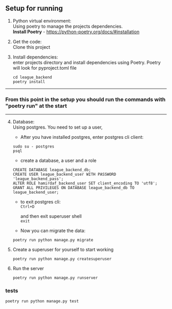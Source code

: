 ## Setup for running

1. Python virtual environment:   
Using poetry to manage the projects dependencies.   
   **Install Poetry** - https://python-poetry.org/docs/#installation
        

2. Get the code:    
Clone this project    


3. Install dependencies:    
enter projects directory and install dependencies using Poetry. Poetry will look for pyproject.toml file
    ```
    cd league_backend
    poetry install
    ```
 
---
### From this point in the setup you should run the commands with "poetry run" at the start

---

4. Database:    
Using postgres. You need to set up a user,
   * After you have installed postgres, enter postgres cli client:    
   ```
   sudo su - postgres
   psql
   ```
   * create a database, a user and a role
    ```
    CREATE DATABASE league_backend_db;
    CREATE USER league_backend_user WITH PASSWORD 'league_backend_pass';
    ALTER ROLE hamirdaf_backend_user SET client_encoding TO 'utf8';
    GRANT ALL PRIVILEGES ON DATABASE league_backend_db TO league_backend_user;       
   ```
   * to exit postgres cli:   
   `Ctrl+D`
   
     and then exit superuser shell   
   `exit`
    * Now you can migrate the data:
   ```   
   poetry run python manage.py migrate   
   ```   

5. Create a superuser for yourself to start working
    ```
    poetry run python manage.py createsuperuser 
   ```

6. Run the server
    ```
   poetry run python manage.py runserver
   ```
 
### tests

```bash
poetry run python manage.py test
```


